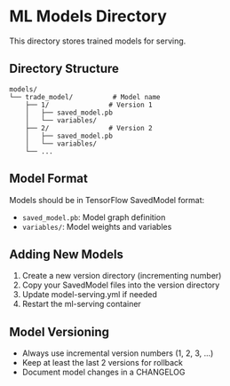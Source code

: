 # ML Models Directory

This directory stores trained models for serving.

## Directory Structure

```
models/
└── trade_model/          # Model name
    ├── 1/               # Version 1
    │   ├── saved_model.pb
    │   └── variables/
    ├── 2/               # Version 2
    │   ├── saved_model.pb
    │   └── variables/
    └── ...
```

## Model Format

Models should be in TensorFlow SavedModel format:
- `saved_model.pb`: Model graph definition
- `variables/`: Model weights and variables

## Adding New Models

1. Create a new version directory (incrementing number)
2. Copy your SavedModel files into the version directory
3. Update model-serving.yml if needed
4. Restart the ml-serving container

## Model Versioning

- Always use incremental version numbers (1, 2, 3, ...)
- Keep at least the last 2 versions for rollback
- Document model changes in a CHANGELOG